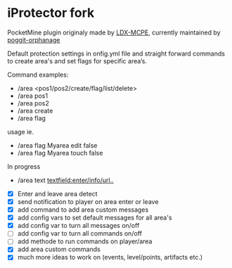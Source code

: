 # iProtector fork
PocketMine plugin originaly made by [LDX-MCPE](https://github.com/LDX-MCPE/iProtector), currently maintained by [poggit-orphanage](https://github.com/poggit-orphanage/iProtector) 

Default protection settings in onfig.yml file and straight forward commands to create area's and set flags for specific area’s. 

Command examples:
- /area <pos1/pos2/create/flag/list/delete>
- /area pos1
- /area pos2
- /area create <areaname>
- /area flag <areaname> <permission>

usage ie.
- /area flag Myarea edit false
- /area flag Myarea touch false

In progress 

- /area text <areaname> <textfield:enter/info/url..> <string>

- [x] Enter and leave area detect
- [x] send notification to player on area enter or leave
- [x] add command to add area custom messages 
- [x] add config vars to set default messages for all area's 
- [x] add config var to turn all messages on/off
- [ ] add config var to turn all commands on/off
- [ ] add methode to run commands on player/area
- [x] add area custom commands
- [x] much more ideas to work on (events, level/points, artifacts etc.)
